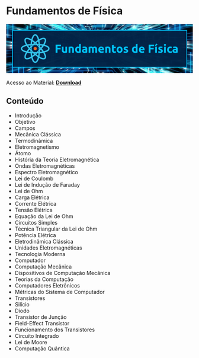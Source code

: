 # Fundamentos de Física

![img](/Imagens/Physics.png)

Acesso ao Material: **[Download](https://github.com/the-akira/CC33Z/raw/master/Cursos/Fundamentos%20de%20F%C3%ADsica/Physics.pdf)**

## Conteúdo

- Introdução
- Objetivo
- Campos
- Mecânica Clássica
- Termodinâmica
- Eletromagnetismo
- Átomo
- História da Teoria Eletromagnética
- Ondas Eletromagnéticas
- Espectro Eletromagnético
- Lei de Coulomb
- Lei de Indução de Faraday
- Lei de Ohm
- Carga Elétrica
- Corrente Elétrica
- Tensão Elétrica
- Equação da Lei de Ohm
- Circuitos Simples
- Técnica Triangular da Lei de Ohm
- Potência Elétrica
- Eletrodinâmica Clássica
- Unidades Eletromagnéticas
- Tecnologia Moderna
- Computador
- Computação Mecânica
- Dispositivos de Computação Mecânica
- Teorias da Computação
- Computadores Eletrônicos
- Métricas do Sistema de Computador
- Transistores
- Silício
- Diodo
- Transistor de Junção
- Field-Effect Transistor
- Funcionamento dos Transistores
- Circuito Integrado
- Lei de Moore
- Computação Quântica
